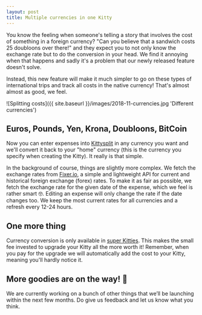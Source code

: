 ```yaml
---
layout: post
title: Multiple currencies in one Kitty
---
```


You know the feeling when someone's telling a story that involves the cost of something in a foreign currency? "Can you believe that a sandwich costs 25 doubloons over there!" and they expect you to not only know the exchange rate but to do the conversion in your head. We find it annoying when that happens and sadly it's a problem that our newly released feature doesn't solve.

Instead, this new feature will make it much simpler to go on these types of international trips and track all costs in the native currency! That's almost almost as good, we feel.

![Splitting costs]({{ site.baseurl }}/images/2018-11-currencies.jpg 'Different currencies')

## Euros, Pounds, Yen, Krona, Doubloons, BitCoin

Now you can enter expenses into [Kittysplit](https://kittysplit.com) in any currency you want and we'll convert it back to your "home" currency (this is the currency you specify when creating the Kitty). It really is that simple.

In the background of course, things are slightly more complex. We fetch the exchange rates from [Fixer.io](https://fixer.io/), a simple and lightweight API for current and historical foreign exchange (forex) rates. To make it as fair as possible, we fetch the exchange rate for the given date of the expense, which we feel is rather smart 🤓. Editing an expense will only change the rate if the date changes too. We keep the most current rates for all currencies and a refresh every 12-24 hours.

## One more thing

Currency conversion is only available in [super Kitties](/kittysplit-premium-features/). This makes the small fee invested to upgrade your Kitty all the more worth it! Remember, when you pay for the upgrade we will automatically add the cost to your Kitty, meaning you'll hardly notice it.


## More goodies are on the way! 🎁

We are currently working on a bunch of other things that we’ll be launching within the next few months. Do give us feedback and let us know what you think.
